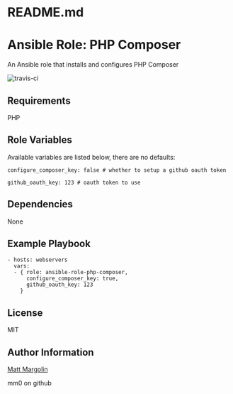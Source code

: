 # README.md

# Ansible Role: PHP Composer

An Ansible role that installs and configures PHP Composer


![travis-ci](https://travis-ci.org/mm0/ansible-role-php-composer.svg?branch=master)

## Requirements

PHP

## Role Variables

Available variables are listed below, there are no defaults:

    configure_composer_key: false # whether to setup a github oauth token

    github_oauth_key: 123 # oauth token to use 


## Dependencies

None 

## Example Playbook

    - hosts: webservers
      vars:
      - { role: ansible-role-php-composer,
          configure_composer_key: true,
          github_oauth_key: 123
        }

## License

MIT

Author Information
------------------

[Matt Margolin](mailto:matt.margolin@gmail.com)

mm0 on github
